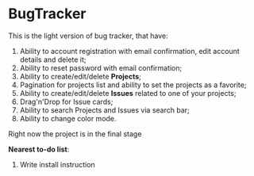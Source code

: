 # BugTracker
This is the light version of bug tracker, that have:
  1) Ability to account registration with email confirmation, edit account details and delete it;
  2) Ability to reset password with email confirmation;
  3) Ability to create/edit/delete <b>Projects</b>;
  4) Pagination for projects list and ability to set the projects as a favorite;
  5) Ability to create/edit/delete <b>Issues</b> related to one of your projects;
  6) Drag'n'Drop for Issue cards;
  7) Ability to search Projects and Issues via search bar;
  8) Ability to change color mode.

Right now the project is in the final stage

<b>Nearest to-do list</b>:
  1) Write install instruction
